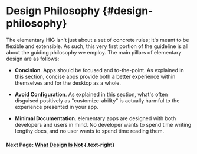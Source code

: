 # Design Philosophy {#design-philosophy}

The elementary HIG isn't just about a set of concrete rules; it's meant to be flexible and extensible. As such, this very first portion of the guideline is all about the guiding philosophy we employ. The main pillars of elementary design are as follows:

* **Concision**. Apps should be focused and to-the-point. As explained in this section, concise apps provide both a better experience within themselves and for the desktop as a whole.

* **Avoid Configuration**. As explained in this section, what's often disguised positively as "customize-ability" is actually harmful to the experience presented in your app.

* **Minimal Documentation**. elementary apps are designed with both developers and users in mind. No developer wants to spend time writing lengthy docs, and no user wants to spend time reading them.

#### Next Page: [What Design Is Not](/docs/human-interface-guidelines/what-design-is-not) {.text-right}